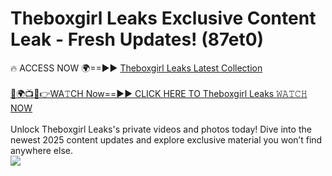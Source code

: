 # Theboxgirl Leaks Exclusive Content Leak - Fresh Updates! (87et0)

🔥 ACCESS NOW 🌍==►► <a href="https://tinyurl.com/kvy9nzfs" rel="nofollow">Theboxgirl Leaks Latest Collection</a>
<br><br>
[🔴🌍📺📱👉WA𝚃CH Now==►► CLICK HERE TO Theboxgirl Leaks 𝚆𝙰𝚃𝙲𝙷 NOW](https://tinyurl.com/kvy9nzfs)
<br><br>
Unlock Theboxgirl Leaks's private videos and photos today! Dive into the newest 2025 content updates and explore exclusive material you won’t find anywhere else.
<br>
<a href="https://tinyurl.com/kvy9nzfs" rel="nofollow" data-target="animated-image.originalLink"><img src="https://camo.githubusercontent.com/8a4f000d20f83aca3bf7ec5f350d767afa0574a8a352519fd8cfa583a6f93a33/68747470733a2f2f692e696d6775722e636f6d2f644a486b345a712e676966" data-canonical-src="https://i.imgur.com/dJHk4Zq.gif" style="max-width: 100%; display: inline-block;" data-target="animated-image.originalImage"></a>
<br>

